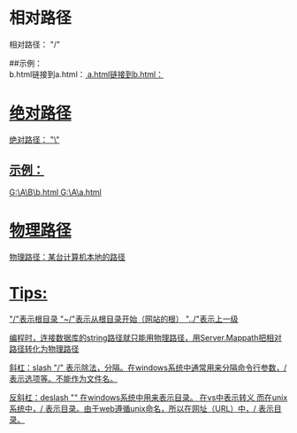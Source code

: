 # 相对路径
相对路径： "/"  

##示例：  
b.html链接到a.html：<a href="../a.html"/>
a.html链接到b.html：<a href="B/b.html"/>

# 绝对路径  
绝对路径： "\\"  

## 示例：  
G:\A\B\b.html
G:\A\a.html

# 物理路径  
物理路径：某台计算机本地的路径


# Tips:  
"/"表示根目录
"~/"表示从根目录开始（网站的根）
"../"表示上一级
 
编程时，连接数据库的string路径就只能用物理路径，用Server.Mappath把相对路径转化为物理路径
 
斜杠：slash "/"
表示除法，分隔。在windows系统中通常用来分隔命令行参数，/ 表示选项等。不能作为文件名。
 
反斜杠：deslash "\"
在windows系统中用来表示目录。  在vs中表示转义
而在unix系统中，/ 表示目录。由于web遵循unix命名，所以在网址（URL）中，/ 表示目录。

